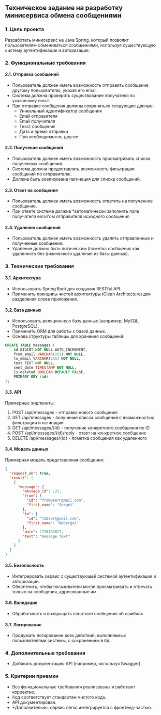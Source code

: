 ## Техническое задание на разработку минисервиса обмена сообщениями

### 1. Цель проекта

Разработать минисервис на Java Spring, который позволит пользователям обмениваться сообщениями, используя существующую систему аутентификации и авторизации.

### 2. Функциональные требования

#### 2.1. Отправка сообщений

- Пользователь должен иметь возможность отправить сообщение другому пользователю, указав его email.
- Система должна проверять существование получателя по указанному email.
- При отправке сообщения должны сохраняться следующие данные:
  - Уникальный идентификатор сообщения
  - Email отправителя
  - Email получателя
  - Текст сообщения
  - Дата и время отправки
  - При необходимости, другие

#### 2.2. Получение сообщений

- Пользователь должен иметь возможность просматривать список полученных сообщений.
- Система должна предоставлять возможность фильтрации сообщений по отправителю.
- Должна быть реализована пагинация для списка сообщений.

#### 2.3. Ответ на сообщения

- Пользователь должен иметь возможность ответить на полученное сообщение.
- При ответе система должна \*автоматически заполнять поле получателя email'ом отправителя исходного сообщения.

#### 2.4. Удаление сообщений

- Пользователь должен иметь возможность удалять отправленные и полученные сообщения.
- Удаление должно быть логическим (пометка сообщения как удаленного без физического удаления из базы данных).

### 3. Технические требования

#### 3.1. Архитектура

- Использовать Spring Boot для создания RESTful API.
- Применить принципы чистой архитектуры (Clean Architecture) для разделения слоев приложения.

#### 3.2. База данных

- Использовать реляционную базу данных (например, MySQL, PostgreSQL).
- Применить ORM для работы с базой данных.
- Основа структуры таблицы для хранения сообщений:

```sql
CREATE TABLE messages (
    id BIGINT NOT NULL AUTO_INCREMENT,
    from_email VARCHAR(255) NOT NULL,
    to_email VARCHAR(255) NOT NULL,
    text TEXT NOT NULL,
    sent_date TIMESTAMP NOT NULL,
    is_deleted BOOLEAN DEFAULT FALSE,
    PRIMARY KEY (id)
);
```

#### 3.3. API

Примерные эндпоинты:

1. POST /api/messages - отправка нового сообщения
2. GET /api/messages - получение списка сообщений с возможностью фильтрации и пагинации
3. GET /api/messages/{id} - получение конкретного сообщения по ID
4. POST /api/messages/{id}/reply - ответ на конкретное сообщение
5. DELETE /api/messages/{id} - пометка сообщения как удаленного

#### 3.4. Модель данных

Примерная модель представления сообщения:

```json
{
  "request_ok": true,
  "result": [
    {
      "message": {
        "message_id": 123,
        "from": {
          "id": "fromUser@gmail.com",
          "first_name": "Sergei"
        },
        "to": {
          "id": "toUser@gmail.com",
          "first_name": "NeSergei"
        },
        "date": 1726182827,
        "text": "message text"
      }
    }
  ]
}
```

#### 3.5. Безопасность

- Интегрировать сервис с существующей системой аутентификации и авторизации.
- Обеспечить, чтобы пользователи могли просматривать и отвечать только на сообщения, адресованные им.

#### 3.6. Валидация
- Обрабатывать и возвращать понятные сообщения об ошибках.

#### 3.7. Логирование

- Продумать логирование всех действий, выполняемых пользователями системы, с сохранением в бд.

### 4. Дополнительные требования

- Добавить документацию API (например, используя Swagger).

### 5. Критерии приемки

- Все функциональные требования реализованы и работают корректно.
- Код соответствует стандартам чистого кода.
- API документирован.
- \*Дополнительно: сервис легко интегрируется с фронтенд-частью.
